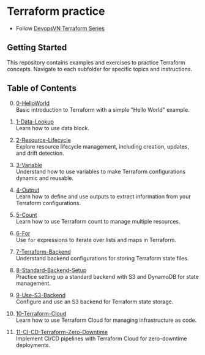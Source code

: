 # Terraform practice
- Follow [DevopsVN Terraform Series](https://devopsvn.tech/terraform-series/terraform)

## Getting Started
This repository contains examples and exercises to practice Terraform concepts. Navigate to each subfolder for specific topics and instructions.


## Table of Contents

0. [0-HelloWorld](./0-helloworld/README.md)  
   Basic introduction to Terraform with a simple "Hello World" example.

1. [1-Data-Lookup](./1-data-lookup/README.md)  
   Learn how to use data block.

2. [2-Resource-Lifecycle](./2-resource-lifecycle/README.md)  
   Explore resource lifecycle management, including creation, updates, and drift detection.

3. [3-Variable](./3-variable/README.md)  
   Understand how to use variables to make Terraform configurations dynamic and reusable.

4. [4-Output](./4-output/README.md)  
   Learn how to define and use outputs to extract information from your Terraform configurations.

5. [5-Count](./5-count/README.md)  
   Learn how to use Terraform count to manage multiple resources.

6. [6-For](./6-for/README.md)  
   Use `for` expressions to iterate over lists and maps in Terraform.

7. [7-Terraform-Backend](./7-terraform-backend/README.md)  
   Understand backend configurations for storing Terraform state files.

8. [8-Standard-Backend-Setup](./8-standard-backend-setup/README.md)  
   Practice setting up a standard backend with S3 and DynamoDB for state management.

9. [9-Use-S3-Backend](./9-use-s3-backend/README.md)  
   Configure and use an S3 backend for Terraform state storage.

10. [10-Terraform-Cloud](./10-terraform-cloud/README.md)  
    Learn how to use Terraform Cloud for managing infrastructure as code.

11. [11-CI-CD-Terraform-Zero-Downtime](./11-CI-CD-terraform-zero-downtime/README.md)  
    Implement CI/CD pipelines with Terraform Cloud for zero-downtime deployments.